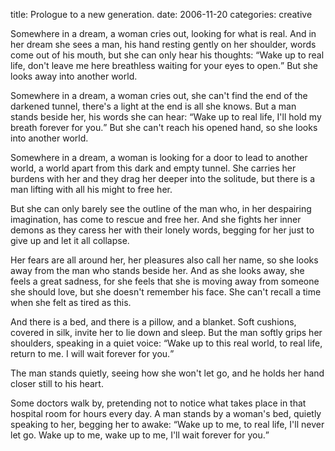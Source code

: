 title: Prologue to a new generation.
date: 2006-11-20
categories: creative


Somewhere in a dream, a woman cries out, looking for what is
real. And in her dream she sees a man, his hand resting gently
on her shoulder, words come out of his mouth, but she can only
hear his thoughts: <q>Wake up to real life, don't leave me here
breathless waiting for your eyes to open.</q> But she looks away
into another world.

Somewhere in a dream, a woman cries out, she can't find the end
of the darkened tunnel, there's a light at the end is all she
knows. But a man stands beside her, his words she can hear:
<q>Wake up to real life, I'll hold my breath forever for you.</q>
But she can't reach his opened hand, so she looks into another
world.

Somewhere in a dream, a woman is looking for a door to lead to
another world, a world apart from this dark and empty tunnel. She
carries her burdens with her and they drag her deeper into the
solitude, but there is a man lifting with all his might to free her.

But she can only barely see the outline of the man who, in her
despairing imagination, has come to rescue and free her. And
she fights her inner demons as they caress her with their lonely
words, begging for her just to give up and let it all collapse.

Her fears are all around her, her pleasures also call her name,
so she looks away from the man who stands beside her. And as she
looks away, she feels a great sadness, for she feels that she is
moving away from someone she should love, but she doesn't remember
his face. She can't recall a time when she felt as tired as this.

And there is a bed, and there is a pillow, and a blanket. Soft
cushions, covered in silk, invite her to lie down and sleep. But
the man softly grips her shoulders, speaking in a quiet voice: <q>Wake
up to this real world, to real life, return to me. I will wait
forever for you.</q>

The man stands quietly, seeing how she won't let go, and he holds
her hand closer still to his heart.

Some doctors walk by, pretending not to notice what takes place in
that hospital room for hours every day. A man stands by a woman's
bed, quietly speaking to her, begging her to awake: <q>Wake up to me,
to real life, I'll never let go. Wake up to me, wake up to me, I'll
wait forever for you.</q>
